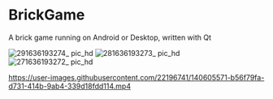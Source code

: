 # BrickGame
A brick game running on Android or Desktop, written with Qt


![291636193274_ pic_hd](https://user-images.githubusercontent.com/22196741/140606036-24aba6f0-ee37-4deb-98cb-8a5f5aec5421.jpg)
![281636193273_ pic_hd](https://user-images.githubusercontent.com/22196741/140606029-659ec1aa-fa13-4645-8280-87c9fa3f3e14.jpg)
![271636193272_ pic_hd](https://user-images.githubusercontent.com/22196741/140605998-e9980a99-55da-4d82-833f-44ed0bfd0c82.jpg)

https://user-images.githubusercontent.com/22196741/140605571-b56f79fa-d731-414b-9ab4-339d18fdd114.mp4

